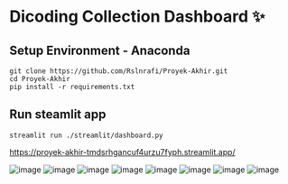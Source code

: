 # Dicoding Collection Dashboard ✨

## Setup Environment - Anaconda
```
git clone https://github.com/Rslnrafi/Proyek-Akhir.git
cd Proyek-Akhir
pip install -r requirements.txt
```

## Run steamlit app
```
streamlit run ./streamlit/dashboard.py
```

https://proyek-akhir-tmdsrhgancuf4urzu7fyph.streamlit.app/


![image](https://github.com/user-attachments/assets/0196afc2-4a94-4366-8ac5-1cb292d45590)
![image](https://github.com/user-attachments/assets/8b43a24f-a3b3-4738-97b5-5c2275a90502)
![image](https://github.com/user-attachments/assets/3bf4b21c-f974-4d58-89b6-cce1d0dc360f)
![image](https://github.com/user-attachments/assets/87460e1e-e7c2-4e1b-8ab9-78e4441e3ea4)
![image](https://github.com/user-attachments/assets/66c8a542-8941-4960-8b7d-0139958099b0)
![image](https://github.com/user-attachments/assets/0c938e19-3ae0-4f64-a68e-7d18f365ef3a)
![image](https://github.com/user-attachments/assets/f2c2484d-862b-4483-838d-e82cd9caa369)
![image](https://github.com/user-attachments/assets/c2fc4f90-8291-48ba-9edc-86ec81b23e88)

